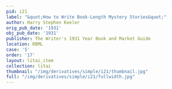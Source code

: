 ```yaml
---
pid: i21
label: "&quot;How to Write Book-Length Mystery Stories&quot;"
author: Harry Stephen Keeler
orig_pub_date: '1931'
obj_pub_date: '1931'
publisher: The Writer's 1931 Year Book and Market Guide
location: RBML
case: '5'
order: '17'
layout: litai_item
collection: litai
thumbnail: "/img/derivatives/simple/i21/thumbnail.jpg"
full: "/img/derivatives/simple/i21/fullwidth.jpg"
---
```

